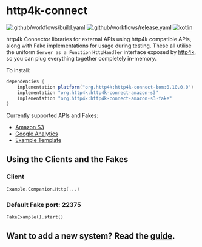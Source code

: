 # http4k-connect

![.github/workflows/build.yaml](https://github.com/http4k/http4k-connect/workflows/.github/workflows/build.yaml/badge.svg)
![.github/workflows/release.yaml](https://github.com/http4k/http4k-connect/workflows/.github/workflows/release.yaml/badge.svg)
<a href="http://kotlinlang.org"><img alt="kotlin" src="https://img.shields.io/badge/kotlin-1.4-blue.svg"></a>

http4k Connector libraries for external APIs using http4k compatible APIs, along with Fake implementations for usage during testing. These all utilise the uniform `Server as a Function` 
`HttpHandler` interface exposed by [http4k](https://http4k.org), so you can plug everything together completely in-memory.

To install:

```groovy
dependencies {
    implementation platform("org.http4k:http4k-connect-bom:0.10.0.0")
    implementation "org.http4k:http4k-connect-amazon-s3"
    implementation "org.http4k:http4k-connect-amazon-s3-fake"
}
```

Currently supported APIs and Fakes:

- [Amazon S3](./amazon/s3)
- [Google Analytics](./google/analytics)
- [Example Template](./example)


## Using the Clients and the Fakes

### Client

```kotlin
Example.Companion.Http(...)
```

### Default Fake port: 22375

```
FakeExample().start()
```

## Want to add a new system? Read the [guide](CONTRIBUTING.md).
